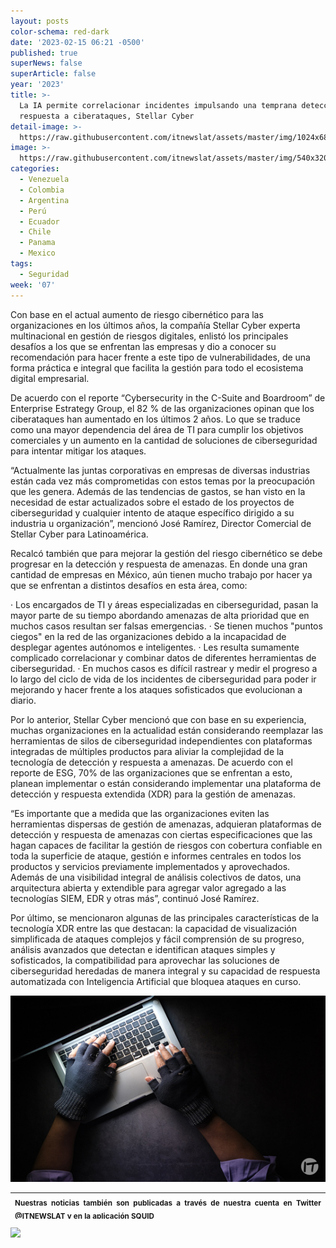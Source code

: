 ```yaml
---
layout: posts
color-schema: red-dark
date: '2023-02-15 06:21 -0500'
published: true
superNews: false
superArticle: false
year: '2023'
title: >-
  La IA permite correlacionar incidentes impulsando una temprana detección y
  respuesta a ciberataques, Stellar Cyber
detail-image: >-
  https://raw.githubusercontent.com/itnewslat/assets/master/img/1024x680/ciberataque-laptop-g.jpg
image: >-
  https://raw.githubusercontent.com/itnewslat/assets/master/img/540x320/ciberataque-laptop-p.jpg
categories:
  - Venezuela
  - Colombia
  - Argentina
  - Perú
  - Ecuador
  - Chile
  - Panama
  - Mexico
tags:
  - Seguridad
week: '07'
---
```

Con base en el actual aumento de riesgo cibernético para las organizaciones en los últimos años, la compañía Stellar Cyber experta multinacional en gestión de riesgos digitales, enlistó los principales desafíos a los que se enfrentan las empresas y dio a conocer su recomendación para hacer frente a este tipo de vulnerabilidades, de una forma práctica e integral que facilita la gestión para todo el ecosistema digital empresarial.

De acuerdo con el reporte “Cybersecurity in the C-Suite and Boardroom” de Enterprise Estrategy Group, el 82 % de las organizaciones opinan que los ciberataques han aumentado en los últimos 2 años. Lo que se traduce como una mayor dependencia del área de TI para cumplir los objetivos comerciales y un aumento en la cantidad de soluciones de ciberseguridad para intentar mitigar los ataques.

“Actualmente las juntas corporativas en empresas de diversas industrias están cada vez más comprometidas con estos temas por la preocupación que les genera. Además de las tendencias de gastos, se han visto en la necesidad de estar actualizados sobre el estado de los proyectos de ciberseguridad y cualquier intento de ataque específico dirigido a su industria u organización”, mencionó José Ramírez, Director Comercial de Stellar Cyber para Latinoamérica.

Recalcó también que para mejorar la gestión del riesgo cibernético se debe progresar en la detección y respuesta de amenazas. En donde una gran cantidad de empresas en México, aún tienen mucho trabajo por hacer ya que se enfrentan a distintos desafíos en esta área, como:

·         Los encargados de TI y áreas especializadas en ciberseguridad, pasan la mayor parte de su tiempo abordando amenazas de alta prioridad que en muchos casos resultan ser falsas emergencias.
·         Se tienen muchos "puntos ciegos" en la red de las organizaciones debido a la incapacidad de desplegar agentes autónomos e inteligentes.
·         Les resulta sumamente complicado correlacionar y combinar datos de diferentes herramientas de ciberseguridad.
·         En muchos casos es difícil rastrear y medir el progreso a lo largo del ciclo de vida de los incidentes de ciberseguridad para poder ir mejorando y hacer frente a los ataques sofisticados que evolucionan a diario.

Por lo anterior, Stellar Cyber mencionó que con base en su experiencia, muchas organizaciones en la actualidad están considerando reemplazar las herramientas de silos de ciberseguridad independientes con plataformas integradas de múltiples productos para aliviar la complejidad de la tecnología de detección y respuesta a amenazas. De acuerdo con el reporte de ESG, 70% de las organizaciones que se enfrentan a esto, planean implementar o están considerando implementar una plataforma de detección y respuesta extendida (XDR) para la gestión de amenazas.

“Es importante que a medida que las organizaciones eviten las herramientas dispersas de gestión de amenazas, adquieran plataformas de detección y respuesta de amenazas con ciertas especificaciones que las hagan capaces de facilitar la gestión de riesgos con cobertura confiable en toda la superficie de ataque, gestión e informes centrales en todos los productos y servicios previamente implementados y aprovechados. Además de una visibilidad integral de análisis colectivos de datos, una arquitectura abierta y extendible para agregar valor agregado a las tecnologías SIEM, EDR y otras más”, continuó José Ramírez.

Por último, se mencionaron algunas de las principales características de la tecnología XDR entre las que destacan: la capacidad de visualización simplificada de ataques complejos y fácil comprensión de su progreso, análisis avanzados que detectan e identifican ataques simples y sofisticados, la compatibilidad para aprovechar las soluciones de ciberseguridad heredadas de manera integral y su capacidad de respuesta automatizada con Inteligencia Artificial que bloquea ataques en curso.

![](https://raw.githubusercontent.com/itnewslat/assets/master/img/540x320/ciberataque-laptop-p.jpg)

<table style="height: 42px;" width="569">
<tbody>
<tr>
<td style="text-align: justify;"><sub><strong>Nuestras noticias también son publicadas a través de nuestra cuenta en Twitter <a href="https://twitter.com/itnewslat?lang=es">@ITNEWSLAT</a> y en la aplicación <a href="https://squidapp.co/en/">SQUID</a></strong></sub></td>
</tr>
</tbody>
</table>

<img src="https://tracker.metricool.com/c3po.jpg?hash=56f88a41e39ab42c063cc51676587a04"/>